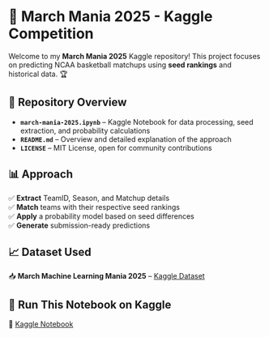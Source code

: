 # 🏀 March Mania 2025 - Kaggle Competition

Welcome to my **March Mania 2025** Kaggle repository! This project focuses on predicting NCAA basketball matchups using **seed rankings** and historical data. 🏆  

## 📂 Repository Overview  
- **`march-mania-2025.ipynb`** – Kaggle Notebook for data processing, seed extraction, and probability calculations  
- **`README.md`** – Overview and detailed explanation of the approach  
- **`LICENSE`** – MIT License, open for community contributions  

## 📊 Approach  
✅ **Extract** TeamID, Season, and Matchup details  
✅ **Match** teams with their respective seed rankings  
✅ **Apply** a probability model based on seed differences  
✅ **Generate** submission-ready predictions  

## 📈 Dataset Used  
📥 **March Machine Learning Mania 2025** – [Kaggle Dataset](https://www.kaggle.com/competitions/march-machine-learning-mania-2025/data)  

## 🚀 Run This Notebook on Kaggle  
🔗 [Kaggle Notebook](https://www.kaggle.com/)  


